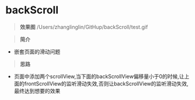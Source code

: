 # backScroll

>**效果图**
/Users/zhanglinglin/GitHup/backScroll/test.gif

>**简介**

- 嵌套页面的滑动问题

>**思路**

- 页面中添加两个scrollView,当下面的backScrollView偏移量小于0的时候,让上面的frontScrollView的监听滑动失效,否则让backScrollView的监听滑动失效,最终达到想要的效果


